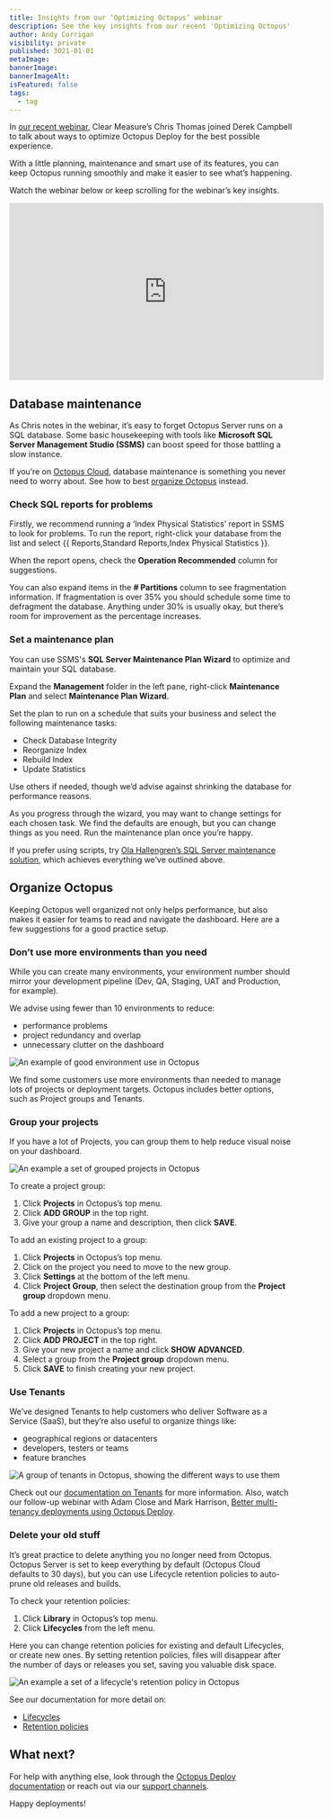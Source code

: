 ```yaml
---
title: Insights from our ‘Optimizing Octopus’ webinar
description: See the key insights from our recent 'Optimizing Octopus' webinar
author: Andy Corrigan
visibility: private
published: 3021-01-01
metaImage: 
bannerImage: 
bannerImageAlt:
isFeatured: false
tags:
  - tag
---
```


In [our recent webinar](https://octopus.com/events/optimizing-octopus-deploy-with-clear-measure), Clear Measure’s Chris Thomas joined Derek Campbell to talk about ways to optimize Octopus Deploy for the best possible experience.

With a little planning, maintenance and smart use of its features, you can keep Octopus running smoothly and make it easier to see what’s happening.

Watch the webinar below or keep scrolling for the webinar’s key insights.

<iframe width="560" height="315" src="https://www.youtube.com/embed/4T3vMBdTy9o" title="YouTube video player" frameborder="0" allow="accelerometer; autoplay; clipboard-write; encrypted-media; gyroscope; picture-in-picture" allowfullscreen></iframe>

## Database maintenance

As Chris notes in the webinar, it’s easy to forget Octopus Server runs on a SQL database. Some basic housekeeping with tools like **Microsoft SQL Server Management Studio (SSMS)** can boost speed for those battling a slow instance.

If you’re on [Octopus Cloud](https://octopus.com/docs/octopus-cloud), database maintenance is something you never need to worry about. See how to best [organize Octopus](#organize-octopus) instead.

### Check SQL reports for problems

Firstly, we recommend running a ‘Index Physical Statistics’ report in SSMS to look for problems. To run the report, right-click your database from the list and select {{ Reports,Standard Reports,Index Physical Statistics }}.

When the report opens, check the **Operation Recommended** column for suggestions.

You can also expand items in the **# Partitions** column to see fragmentation information. If fragmentation is over 35% you should schedule some time to defragment the database. Anything under 30% is usually okay, but there’s room for improvement as the percentage increases.

### Set a maintenance plan

You can use SSMS's **SQL Server Maintenance Plan Wizard** to optimize and maintain your SQL database.

Expand the **Management** folder in the left pane, right-click **Maintenance Plan** and select **Maintenance Plan Wizard**.

Set the plan to run on a schedule that suits your business and select the following maintenance tasks:

- Check Database Integrity
-	Reorganize Index
-	Rebuild Index
-	Update Statistics

Use others if needed, though we’d advise against shrinking the database for performance reasons.

As you progress through the wizard, you may want to change settings for each chosen task. We find the defaults are enough, but you can change things as you need. Run the maintenance plan once you’re happy.

If you prefer using scripts, try [Ola Hallengren’s SQL Server maintenance solution](https://ola.hallengren.com/), which achieves everything we’ve outlined above.

## Organize Octopus

Keeping Octopus well organized not only helps performance, but also makes it easier for teams to read and navigate the dashboard. Here are a few suggestions for a good practice setup.

### Don’t use more environments than you need

While you can create many environments, your environment number should mirror your development pipeline (Dev, QA, Staging, UAT and Production, for example).

We advise using fewer than 10 environments to reduce:

- performance problems
-	project redundancy and overlap
-	unnecessary clutter on the dashboard

![An example of good environment use in Octopus](environments.png "width=500")

We find some customers use more environments than needed to manage lots of projects or deployment targets. Octopus includes better options, such as Project groups and Tenants.

### Group your projects

If you have a lot of Projects, you can group them to help reduce visual noise on your dashboard.

![An example a set of grouped projects in Octopus](projects.png "width=500")

To create a project group:

1.	Click **Projects** in Octopus’s top menu.
2.	Click **ADD GROUP** in the top right.
3.	Give your group a name and description, then click **SAVE**.

To add an existing project to a group:

1.	Click **Projects** in Octopus’s top menu.
2.	Click on the project you need to move to the new group.
3.	Click **Settings** at the bottom of the left menu.
4.	Click **Project Group**, then select the destination group from the **Project group** dropdown menu.

To add a new project to a group:

1.	Click **Projects** in Octopus’s top menu.
2.	Click **ADD PROJECT** in the top right.
3.	Give your new project a name and click **SHOW ADVANCED**.
4.	Select a group from the **Project group** dropdown menu.
5.	Click **SAVE** to finish creating your new project.

### Use Tenants

We’ve designed Tenants to help customers who deliver Software as a Service (SaaS), but they’re also useful to organize things like:

-	geographical regions or datacenters
-	developers, testers or teams
-	feature branches

![A group of tenants in Octopus, showing the different ways to use them](tenants.png "width=500")

Check out our [documentation on Tenants](https://octopus.com/docs/tenants) for more information. Also, watch our follow-up webinar with Adam Close and Mark Harrison, [Better multi-tenancy deployments using Octopus Deploy](https://octopus.com/events/better-multi-tenancy-deployments-using-octopus-deploy).

### Delete your old stuff

It’s great practice to delete anything you no longer need from Octopus. Octopus Server is set to keep everything by default (Octopus Cloud defaults to 30 days), but you can use Lifecycle retention policies to auto-prune old releases and builds.

To check your retention policies:

1.	Click **Library** in Octopus’s top menu.
2.	Click **Lifecycles** from the left menu.

Here you can change retention policies for existing and default Lifecycles, or create new ones.
By setting retention policies, files will disappear after the number of days or releases you set, saving you valuable disk space.

![An example a set of a lifecycle's retention policy in Octopus](retention.png "width=500")

See our documentation for more detail on:

-	[Lifecycles](https://octopus.com/docs/releases/lifecycles)
-	[Retention policies](https://octopus.com/docs/administration/retention-policies)

## What next?

For help with anything else, look through the [Octopus Deploy documentation](https://octopus.com/docs) or reach out via our [support channels](https://octopus.com/support).

Happy deployments!